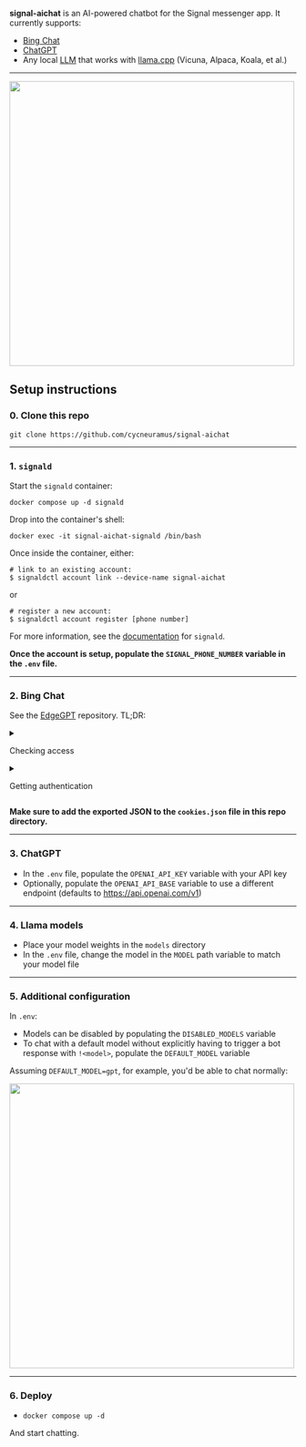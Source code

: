__signal-aichat__ is an AI-powered chatbot for the Signal messenger app. It currently supports:

- [Bing Chat](https://bing.com/chat)
- [ChatGPT](https://chat.openai.com/)
- Any local [LLM](https://en.wikipedia.org/wiki/Large_language_model) that works with [llama.cpp](https://github.com/ggerganov/llama.cpp) (Vicuna, Alpaca, Koala, et al.)

---

<p>
 <img src="https://github.com/cycneuramus/signal-aichat/blob/master/.github/screenshot.png" width=500 />
</p>

## Setup instructions

### 0. Clone this repo

`git clone https://github.com/cycneuramus/signal-aichat`

---

### 1. `signald`

Start the `signald` container:

```
docker compose up -d signald
```

Drop into the container's shell:

```
docker exec -it signal-aichat-signald /bin/bash
```

Once inside the container, either:

```
# link to an existing account:
$ signaldctl account link --device-name signal-aichat
```

or

```
# register a new account:
$ signaldctl account register [phone number]
```

For more information, see the [documentation](https://signald.org/articles/getting-started/) for `signald`.

__Once the account is setup, populate the `SIGNAL_PHONE_NUMBER` variable in the `.env` file.__

---

### 2. Bing Chat

See the [EdgeGPT](https://github.com/acheong08/EdgeGPT) repository. TL;DR:

<details>
  <summary>

Checking access

  </summary>

- Install the latest version of Microsoft Edge
- Alternatively, you can use any browser and set the user-agent to look like you're using Edge (e.g., `Mozilla/5.0 (Windows NT 10.0; Win64; x64) AppleWebKit/537.36 (KHTML, like Gecko) Chrome/111.0.0.0 Safari/537.36 Edg/111.0.1661.51`). You can do this easily with an extension like "User-Agent Switcher and Manager" for [Chrome](https://chrome.google.com/webstore/detail/user-agent-switcher-and-m/bhchdcejhohfmigjafbampogmaanbfkg) and [Firefox](https://addons.mozilla.org/en-US/firefox/addon/user-agent-string-switcher/).
- Open [bing.com/chat](https://bing.com/chat)
- If you see a chat feature, you are good to go

</details>

<details>
  <summary>

Getting authentication

  </summary>

- Install the cookie editor extension for [Chrome](https://chrome.google.com/webstore/detail/cookie-editor/hlkenndednhfkekhgcdicdfddnkalmdm) or [Firefox](https://addons.mozilla.org/en-US/firefox/addon/cookie-editor/)
- Go to `bing.com`
- Open the extension
- Click "Export" on the bottom right, then "Export as JSON" (this saves your cookies to the clipboard)
- Paste your cookies into a file named `cookies.json`

</details>

__Make sure to add the exported JSON to the `cookies.json` file in this repo directory.__

---

### 3. ChatGPT

- In the `.env` file, populate the `OPENAI_API_KEY` variable with your API key
- Optionally, populate the `OPENAI_API_BASE` variable to use a different endpoint (defaults to <https://api.openai.com/v1>)

---

### 4. Llama models

- Place your model weights in the `models` directory
- In the `.env` file, change the model in the `MODEL` path variable to match your model file

---

### 5. Additional configuration

In `.env`:

- Models can be disabled by populating the `DISABLED_MODELS` variable
- To chat with a default model without explicitly having to trigger a bot response with `!<model>`, populate the `DEFAULT_MODEL` variable

Assuming `DEFAULT_MODEL=gpt`, for example, you'd be able to chat normally:

<p>
 <img src="https://github.com/cycneuramus/signal-aichat/blob/master/.github/default_model.png" width=500 />
</p>

---

### 6. Deploy

- `docker compose up -d`

And start chatting.
